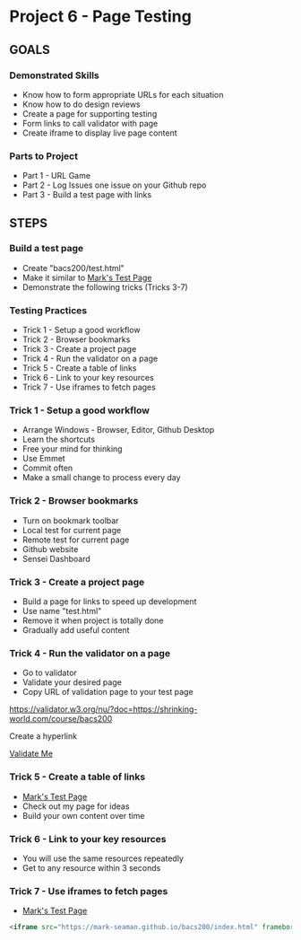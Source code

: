 # Project 6 - Page Testing

## GOALS

### Demonstrated Skills

* Know how to form appropriate URLs for each situation
* Know how to do design reviews
* Create a page for supporting testing
* Form links to call validator with page
* Create iframe to display live page content


### Parts to Project 
* Part 1 - URL Game
* Part 2 - Log Issues one issue on your Github repo
* Part 3 - Build a test page with links



## STEPS

### Build a test page
* Create "bacs200/test.html"
* Make it similar to [Mark's Test Page](https://mark-seaman.github.io/bacs200/test.html)
* Demonstrate the following tricks (Tricks 3-7)


### Testing Practices
* Trick 1 - Setup a good workflow
* Trick 2 - Browser bookmarks
* Trick 3 - Create a project page
* Trick 4 - Run the validator on a page
* Trick 5 - Create a table of links
* Trick 6 - Link to your key resources
* Trick 7 - Use iframes to fetch pages

 
### Trick 1 - Setup a good workflow
* Arrange Windows - Browser, Editor, Github Desktop
* Learn the shortcuts
* Free your mind for thinking
* Use Emmet
* Commit often
* Make a small change to process every day


###  Trick 2 - Browser bookmarks
* Turn on bookmark toolbar
* Local test for current page
* Remote test for current page
* Github website
* Sensei Dashboard


### Trick 3 - Create a project page
* Build a page for links to speed up development
* Use name "test.html"
* Remove it when project is totally done
* Gradually add useful content


### Trick 4 - Run the validator on a page
* Go to validator
* Validate your desired page
* Copy URL of validation page to your test page

https://validator.w3.org/nu/?doc=https://shrinking-world.com/course/bacs200
    
Create a hyperlink

[Validate Me](https://validator.w3.org/nu/?doc=https://shrinking-world.com/course/bacs200)


### Trick 5 - Create a table of links
*  [Mark's Test Page](https://mark-seaman.github.io/bacs200/test.html)
* Check out my page for ideas
* Build your own content over time


### Trick 6 - Link to your key resources
* You will use the same resources repeatedly
* Get to any resource within 3 seconds


### Trick 7 - Use iframes to fetch pages
* [Mark's Test Page](https://mark-seaman.github.io/bacs200/test.html)


```html
<iframe src="https://mark-seaman.github.io/bacs200/index.html" frameborder="1" height="500px" width="100%"></iframe>
```
